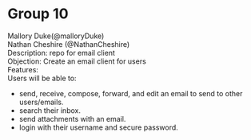 # Group 10
Mallory Duke(@malloryDuke)   
Nathan Cheshire (@NathanCheshire)   
Description: repo for email client     
Objection: Create an email client for users     
Features:    
Users will be able to:
- send, receive, compose, forward, and edit an email to send to other users/emails.
- search their inbox.
- send attachments with an email.
- login with their username and secure password.
